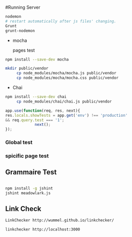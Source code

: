 #Running Server

~~~bash
nodemon 
# restart automatically after js files' changing.
Grunt 
grunt-nodemon
~~~

- mocha


	pages test

~~~bash
npm install --save-dev mocha

mkdir public/vendor
     cp node_modules/mocha/mocha.js public/vendor
     cp node_modules/mocha/mocha.css public/vendor
~~~

- Chai

~~~bash
npm install --save-dev chai
     cp node_modules/chai/chai.js public/vendor
~~~

~~~js
app.use(function(req, res, next){
res.locals.showTests = app.get('env') !== 'production' 
&& req.query.test === '1';
             next();
});
~~~


### Global test
### spicific page test

## Grammaire Test

~~~bash

npm install -g jshint
jshint meadowlark.js

~~~

## Link Check 

~~~bash
LinkChecker http://wummel.github.io/linkchecker/

linkchecker http://localhost:3000
~~~





